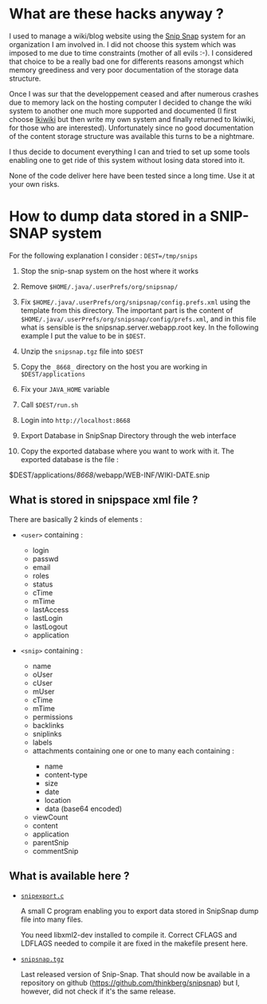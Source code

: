 What are these hacks anyway ?
=============================

I used to manage a wiki/blog website using the [Snip Snap][1] system
for an organization I am involved in. I did not choose this system
which was imposed to me due to time constraints (mother of all evils
:-). I considered that choice to be a really bad one for differents
reasons amongst which memory greediness and very poor documentation of
the storage data structure.

Once I was sur that the developpement ceased and after numerous
crashes due to memory lack on the hosting computer I decided to change
the wiki system to another one much more supported and documented (I
first choose [Ikiwiki][2] but then write my own system and finally
returned to Ikiwiki, for those who are interested). Unfortunately
since no good documentation of the content storage structure was
available this turns to be a nightmare.

I thus decide to document everything I can and tried to set up some
tools enabling one to get ride of this system without losing data
stored into it.

None of the code deliver here have been tested since a long time. Use
it at your own risks.

[1]: http://snipsnap.org/
[2]: http://ikiwiki.info


How to dump data stored in a SNIP-SNAP system
=============================================

For the following explanation I consider : `DEST=/tmp/snips`

1. Stop the snip-snap system on the host where it works

2. Remove `$HOME/.java/.userPrefs/org/snipsnap/`

3. Fix `$HOME/.java/.userPrefs/org/snipsnap/config.prefs.xml` using the
   template from this directory. The important part is the content of
   `$HOME/.java/.userPrefs/org/snipsnap/config/prefs.xml`, and in this file
   what is sensible is the snipsnap.server.webapp.root key. In the following
   example I put the value to be in `$DEST`.

    <?xml version="1.0" encoding="UTF-8"?><!DOCTYPE map SYSTEM "http://java.sun.com/dtd/preferences.dtd">
    <map MAP_XML_VERSION="1.0">
    <entry key="snipsnap.server.admin.password" value="663b9"/>
    <entry key="snipsnap.server.admin.rpc.url" value="http://localhost:8574"/>
    <entry key="snipsnap.server.encoding" value="UTF-8"/>
    <entry key="snipsnap.server.version" value="1.0b3-uttoxeter"/>
    <entry key="snipsnap.server.webapp.root" value="/tmp/snips/applications"/>
    </map>

4. Unzip the `snipsnap.tgz` file into `$DEST`

5. Copy the `_8668_` directory on the host you are working in `$DEST/applications`

6. Fix your `JAVA_HOME` variable

7. Call `$DEST/run.sh`

8. Login into `http://localhost:8668`

9. Export Database in SnipSnap Directory through the web interface

10. Copy the exported database where you want to work with it. The
    exported database is the file :
   
   $DEST/applications/_8668_/webapp/WEB-INF/WIKI-DATE.snip

What is stored in snipspace xml file ?
--------------------------------------

There are basically 2 kinds of elements :

* `<user>` containing :
  + login
  + passwd
  + email
  + roles
  + status
  + cTime
  + mTime
  + lastAccess
  + lastLogin
  + lastLogout
  + application

* `<snip>` containing :
  + name
  + oUser
  + cUser
  + mUser
  + cTime
  + mTime
  + permissions
  + backlinks
  + sniplinks
  + labels
  + attachments containing one <attachments/> or one to many
    <attachment> each containing :
    - name
    - content-type
    - size
    - date
    - location
    - data (base64 encoded)
  + viewCount
  + content
  + application
  + parentSnip
  + commentSnip

What is available here ?
------------------------

* [`snipexport.c`](snipexport.c)

  A small C program enabling you to export data stored in SnipSnap
  dump file into many files.

  You need libxml2-dev installed to compile it. Correct CFLAGS and
  LDFLAGS needed to compile it are fixed in the makefile present here.

* [`snipsnap.tgz`](snipsnap.tgz)

  Last released version of Snip-Snap. That should now be available in a
  repository on github (https://github.com/thinkberg/snipsnap) but I, however,
  did not check if it's the same release.
